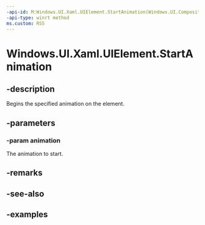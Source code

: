 ```yaml
---
-api-id: M:Windows.UI.Xaml.UIElement.StartAnimation(Windows.UI.Composition.ICompositionAnimationBase)
-api-type: winrt method
ms.custom: RS5
---
```


<!-- Method syntax.
public void UIElement.StartAnimation(ICompositionAnimationBase animation)
-->

# Windows.UI.Xaml.UIElement.StartAnimation

## -description
Begins the specified animation on the element.



## -parameters
### -param animation

The animation to start.

## -remarks

## -see-also

## -examples

